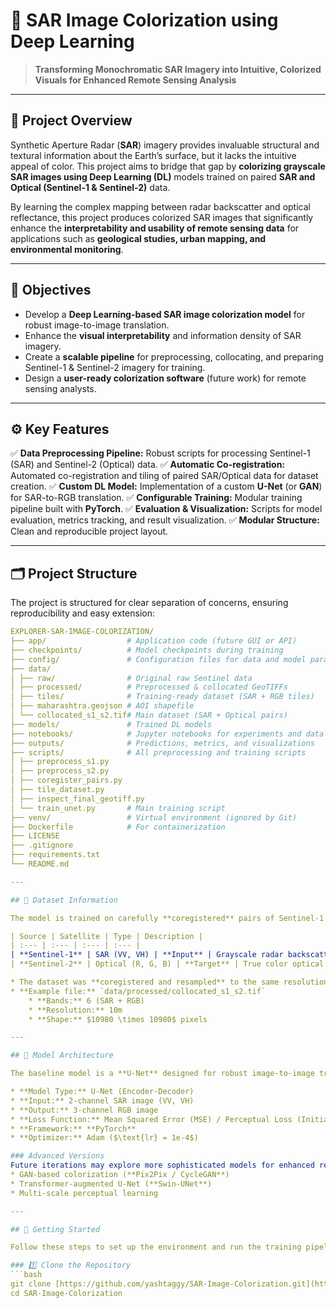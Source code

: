 # 🌈 SAR Image Colorization using Deep Learning

> **Transforming Monochromatic SAR Imagery into Intuitive, Colorized Visuals for Enhanced Remote Sensing Analysis**

---

## 📘 Project Overview

Synthetic Aperture Radar (**SAR**) imagery provides invaluable structural and textural information about the Earth’s surface, but it lacks the intuitive appeal of color. This project aims to bridge that gap by **colorizing grayscale SAR images using Deep Learning (DL)** models trained on paired **SAR and Optical (Sentinel-1 & Sentinel-2)** data.

By learning the complex mapping between radar backscatter and optical reflectance, this project produces colorized SAR images that significantly enhance the **interpretability and usability of remote sensing data** for applications such as **geological studies, urban mapping, and environmental monitoring**.

---

## 🎯 Objectives

* Develop a **Deep Learning-based SAR image colorization model** for robust image-to-image translation.
* Enhance the **visual interpretability** and information density of SAR imagery.
* Create a **scalable pipeline** for preprocessing, collocating, and preparing Sentinel-1 & Sentinel-2 imagery for training.
* Design a **user-ready colorization software** (future work) for remote sensing analysts.

---

## ⚙️ Key Features

✅ **Data Preprocessing Pipeline:** Robust scripts for processing Sentinel-1 (SAR) and Sentinel-2 (Optical) data.
✅ **Automatic Co-registration:** Automated co-registration and tiling of paired SAR/Optical data for dataset creation.
✅ **Custom DL Model:** Implementation of a custom **U-Net** (or **GAN**) for SAR-to-RGB translation.
✅ **Configurable Training:** Modular training pipeline built with **PyTorch**.
✅ **Evaluation & Visualization:** Scripts for model evaluation, metrics tracking, and result visualization.
✅ **Modular Structure:** Clean and reproducible project layout.

---

## 🗂️ Project Structure

The project is structured for clear separation of concerns, ensuring reproducibility and easy extension:

```yaml
EXPLORER-SAR-IMAGE-COLORIZATION/
├── app/                  # Application code (future GUI or API)
├── checkpoints/          # Model checkpoints during training
├── config/               # Configuration files for data and model parameters
├── data/
│ ├── raw/                # Original raw Sentinel data
│ ├── processed/          # Preprocessed & collocated GeoTIFFs
│ ├── tiles/              # Training-ready dataset (SAR + RGB tiles)
│ ├── maharashtra.geojson # AOI shapefile
│ └── collocated_s1_s2.tif# Main dataset (SAR + Optical pairs)
├── models/               # Trained DL models
├── notebooks/            # Jupyter notebooks for experiments and data exploration
├── outputs/              # Predictions, metrics, and visualizations
├── scripts/              # All preprocessing and training scripts
│ ├── preprocess_s1.py
│ ├── preprocess_s2.py
│ ├── coregister_pairs.py
│ ├── tile_dataset.py
│ ├── inspect_final_geotiff.py
│ └── train_unet.py       # Main training script
├── venv/                 # Virtual environment (ignored by Git)
├── Dockerfile            # For containerization
├── LICENSE
├── .gitignore
├── requirements.txt
└── README.md

---

## 🧠 Dataset Information

The model is trained on carefully **coregistered** pairs of Sentinel-1 and Sentinel-2 imagery.

| Source | Satellite | Type | Description |
| :--- | :--- | :--- | :--- |
| **Sentinel-1** | SAR (VV, VH) | **Input** | Grayscale radar backscatter imagery (Dual-polarization: Vertical-Vertical, Vertical-Horizontal). |
| **Sentinel-2** | Optical (R, G, B) | **Target** | True color optical reference imagery (Red, Green, Blue bands). |

* The dataset was **coregistered and resampled** to the same resolution and coordinate reference system (`EPSG:32643`).
* **Example file:** `data/processed/collocated_s1_s2.tif`
    * **Bands:** 6 (SAR + RGB)
    * **Resolution:** 10m
    * **Shape:** $10980 \times 10980$ pixels

---

## 🧩 Model Architecture

The baseline model is a **U-Net** designed for robust image-to-image translation, specifically SAR-to-RGB.

* **Model Type:** U-Net (Encoder-Decoder)
* **Input:** 2-channel SAR image (VV, VH)
* **Output:** 3-channel RGB image
* **Loss Function:** Mean Squared Error (MSE) / Perceptual Loss (Initial experiments use MSE)
* **Framework:** **PyTorch**
* **Optimizer:** Adam ($\text{lr} = 1e-4$)

### Advanced Versions
Future iterations may explore more sophisticated models for enhanced realism and detail:
* GAN-based colorization (**Pix2Pix / CycleGAN**)
* Transformer-augmented U-Net (**Swin-UNet**)
* Multi-scale perceptual learning

---

## 🚀 Getting Started

Follow these steps to set up the environment and run the training pipeline.

### 1️⃣ Clone the Repository
```bash
git clone [https://github.com/yashtaggy/SAR-Image-Colorization.git](https://github.com/yashtaggy/SAR-Image-Colorization.git)
cd SAR-Image-Colorization
